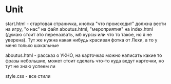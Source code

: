 # Unit

start.html - стартовая страничка, кнопка "что происходит" должна вести на игру, "о нас" на файл aboutus.html, "мероприятия" на index.html 
(думаю стоит это переназвать, мб курсы или что то такое, но я не уверена). Тут же нужна какая нибудь красивая фотка от Лехи, а то у меня только шакальные 

aboutus.html - рассказ о УКНО, на карточках можно написать какие то фразы небольшие, может стоит сделать что-то куда ведут карточки, но тут не знаю успеем ли

style.css - все стили

